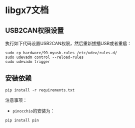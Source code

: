 # libgx7文档

## USB2CAN权限设置
执行如下代码设置USB2CAN权限，然后重新拔插USB或者重启：
```
sudo cp hardware/99-myusb.rules /etc/udev/rules.d/
sudo udevadm control --reload-rules
sudo udevadm trigger
```

## 安装依赖
```
pip install -r requirements.txt
```
注意事项：
* `pinocchio`的安装为：
```
pip install pin
```
